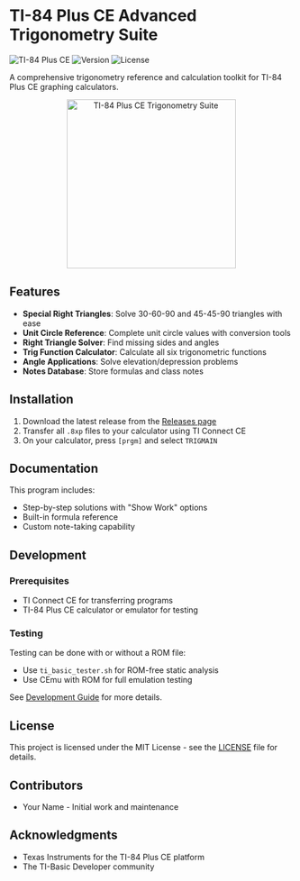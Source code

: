 # TI-84 Plus CE Advanced Trigonometry Suite

![TI-84 Plus CE](https://img.shields.io/badge/TI--84%20Plus%20CE-Compatible-blue)
![Version](https://img.shields.io/badge/Version-1.0.0-green)
![License](https://img.shields.io/badge/License-MIT-yellow)

A comprehensive trigonometry reference and calculation toolkit for TI-84 Plus CE graphing calculators.

<div align="center">
  <img src="screenshots/demo.png" alt="TI-84 Plus CE Trigonometry Suite" width="300"/>
</div>

## Features

- **Special Right Triangles**: Solve 30-60-90 and 45-45-90 triangles with ease
- **Unit Circle Reference**: Complete unit circle values with conversion tools
- **Right Triangle Solver**: Find missing sides and angles
- **Trig Function Calculator**: Calculate all six trigonometric functions
- **Angle Applications**: Solve elevation/depression problems
- **Notes Database**: Store formulas and class notes

## Installation

1. Download the latest release from the [Releases page](https://github.com/yourusername/ti84-trig-suite/releases)
2. Transfer all `.8xp` files to your calculator using TI Connect CE
3. On your calculator, press `[prgm]` and select `TRIGMAIN`

## Documentation

This program includes:

- Step-by-step solutions with "Show Work" options
- Built-in formula reference
- Custom note-taking capability

## Development

### Prerequisites
- TI Connect CE for transferring programs
- TI-84 Plus CE calculator or emulator for testing

### Testing
Testing can be done with or without a ROM file:
- Use `ti_basic_tester.sh` for ROM-free static analysis
- Use CEmu with ROM for full emulation testing

See [Development Guide](CONTRIBUTING.md) for more details.

## License

This project is licensed under the MIT License - see the [LICENSE](LICENSE) file for details.

## Contributors

- Your Name - Initial work and maintenance

## Acknowledgments

- Texas Instruments for the TI-84 Plus CE platform
- The TI-Basic Developer community
